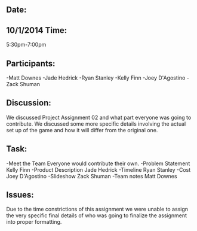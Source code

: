 Date:
--------
10/1/2014
Time: 
--------
5:30pm-7:00pm

Participants:
------------------
-Matt Downes
-Jade Hedrick
-Ryan Stanley
-Kelly Finn
-Joey D'Agostino
-Zack Shuman

Discussion:
----------------
We discussed Project Assignment 02 and what part everyone was going to contribute.
We discussed some more specific details involving the actual set up of the game and how
it will differ from the original one.

Task:
--------
-Meet the Team			Everyone would contribute their own.
-Problem Statement 		Kelly Finn
-Product Description            Jade Hedrick
-Timeline				        Ryan Stanley
-Cost					Joey D'Agostino
-Slideshow				Zack Shuman
-Team notes				Matt Downes

Issues:
----------
Due to the time constrictions of this assignment we were unable to assign the very specific final
details of who was going to finalize the assignment into proper formatting. 




